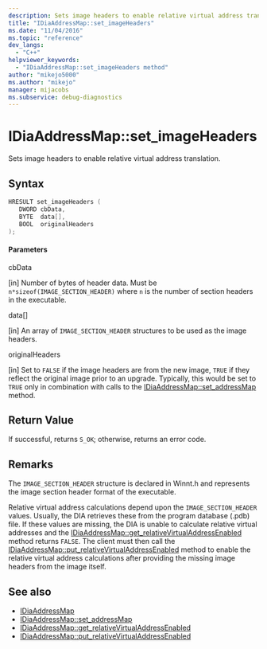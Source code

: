 ```yaml
---
description: Sets image headers to enable relative virtual address translation.
title: "IDiaAddressMap::set_imageHeaders"
ms.date: "11/04/2016"
ms.topic: "reference"
dev_langs:
  - "C++"
helpviewer_keywords:
  - "IDiaAddressMap::set_imageHeaders method"
author: "mikejo5000"
ms.author: "mikejo"
manager: mijacobs
ms.subservice: debug-diagnostics
---
```


# IDiaAddressMap::set_imageHeaders

Sets image headers to enable relative virtual address translation.

## Syntax

```c++
HRESULT set_imageHeaders ( 
   DWORD cbData,
   BYTE  data[],
   BOOL  originalHeaders
);
```

#### Parameters

cbData

[in] Number of bytes of header data. Must be `n*sizeof(IMAGE_SECTION_HEADER)` where `n` is the number of section headers in the executable.

data[]

[in] An array of  `IMAGE_SECTION_HEADER` structures to be used as the image headers.

originalHeaders

[in] Set to `FALSE` if the image headers are from the new image, `TRUE` if they reflect the original image prior to an upgrade. Typically, this would be set to `TRUE` only in combination with calls to the [IDiaAddressMap::set_addressMap](../../debugger/debug-interface-access/idiaaddressmap-set-addressmap.md) method.

## Return Value

If successful, returns `S_OK`; otherwise, returns an error code.

## Remarks

The `IMAGE_SECTION_HEADER` structure is declared in Winnt.h and represents the image section header format of the executable.

Relative virtual address calculations depend upon the `IMAGE_SECTION_HEADER` values. Usually, the DIA retrieves these from the program database (.pdb) file. If these values are missing, the DIA is unable to calculate relative virtual addresses and the [IDiaAddressMap::get_relativeVirtualAddressEnabled](../../debugger/debug-interface-access/idiaaddressmap-get-relativevirtualaddressenabled.md) method returns `FALSE`. The client must then call the [IDiaAddressMap::put_relativeVirtualAddressEnabled](../../debugger/debug-interface-access/idiaaddressmap-put-relativevirtualaddressenabled.md) method to enable the relative virtual address calculations after providing the missing image headers from the image itself.

## See also

- [IDiaAddressMap](../../debugger/debug-interface-access/idiaaddressmap.md)
- [IDiaAddressMap::set_addressMap](../../debugger/debug-interface-access/idiaaddressmap-set-addressmap.md)
- [IDiaAddressMap::get_relativeVirtualAddressEnabled](../../debugger/debug-interface-access/idiaaddressmap-get-relativevirtualaddressenabled.md)
- [IDiaAddressMap::put_relativeVirtualAddressEnabled](../../debugger/debug-interface-access/idiaaddressmap-put-relativevirtualaddressenabled.md)
